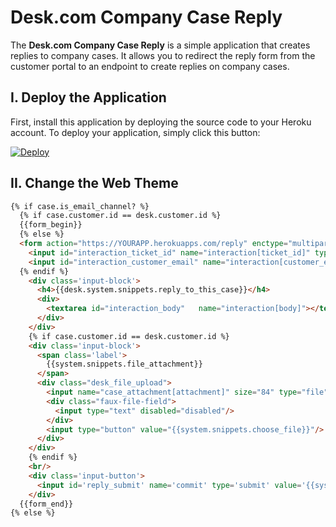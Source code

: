 # Desk.com Company Case Reply
The **Desk.com Company Case Reply** is a simple application that creates replies to company cases. It allows you to redirect the reply form from the customer portal to an endpoint to create replies on company cases.

## I. Deploy the Application
First, install this application by deploying the source code to your Heroku account. To deploy your application, simply click this button:

[![Deploy](https://www.herokucdn.com/deploy/button.png)](https://heroku.com/deploy?template=https%3A%2F%2Fgithub.com%2Fdesklabs%2Fcompany-reply)

## II. Change the Web Theme
```html
{% if case.is_email_channel? %}
  {% if case.customer.id == desk.customer.id %}
  {{form_begin}}
  {% else %}
  <form action="https://YOURAPP.herokuapps.com/reply" enctype="multipart/form-data" class="new_reply" id="new_reply" method="post">
    <input id="interaction_ticket_id" name="interaction[ticket_id]" type="hidden" value="{{case.id}}">
    <input id="interaction_customer_email" name="interaction[customer_email]" type="hidden" value="{{desk.customer.email}}"> 
  {% endif %}
    <div class='input-block'>
      <h4>{{desk.system.snippets.reply_to_this_case}}</h4>
      <div>
        <textarea id="interaction_body"   name="interaction[body]"></textarea>
      </div>
    </div>
    {% if case.customer.id == desk.customer.id %}
    <div class='input-block'>
      <span class='label'>
        {{system.snippets.file_attachment}}
      </span>
      <div class="desk_file_upload">
        <input name="case_attachment[attachment]" size="84" type="file"/>
        <div class="faux-file-field">
          <input type="text" disabled="disabled"/>
        </div>
        <input type="button" value="{{system.snippets.choose_file}}"/>
      </div>
    </div>
    {% endif %}
    <br/>
    <div class='input-button'>
      <input id='reply_submit' name='commit' type='submit' value='{{system.snippets.send_text}}' />
    </div>
  {{form_end}}
{% else %}
```
